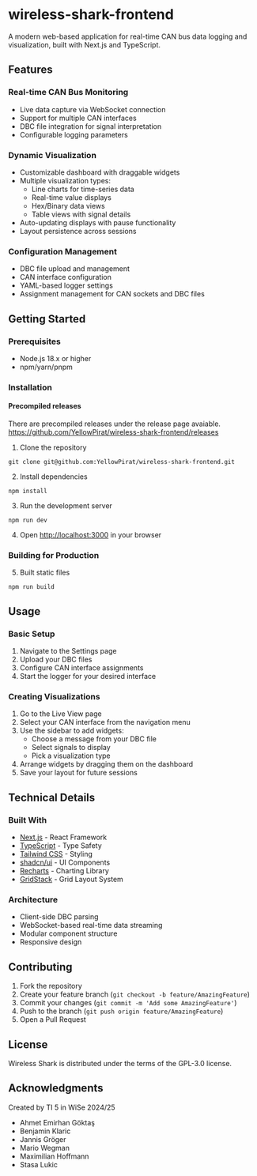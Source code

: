 # wireless-shark-frontend

A modern web-based application for real-time CAN bus data logging and visualization, built with Next.js and TypeScript.

## Features

### Real-time CAN Bus Monitoring
- Live data capture via WebSocket connection
- Support for multiple CAN interfaces
- DBC file integration for signal interpretation
- Configurable logging parameters

### Dynamic Visualization
- Customizable dashboard with draggable widgets
- Multiple visualization types:
  - Line charts for time-series data
  - Real-time value displays
  - Hex/Binary data views
  - Table views with signal details
- Auto-updating displays with pause functionality
- Layout persistence across sessions

### Configuration Management
- DBC file upload and management
- CAN interface configuration
- YAML-based logger settings
- Assignment management for CAN sockets and DBC files

## Getting Started

### Prerequisites
- Node.js 18.x or higher
- npm/yarn/pnpm

### Installation

#### Precompiled releases
There are precompiled releases under the release page avaiable. https://github.com/YellowPirat/wireless-shark-frontend/releases

1. Clone the repository
```
git clone git@github.com:YellowPirat/wireless-shark-frontend.git
```

2. Install dependencies
```
npm install
```

3. Run the development server
```
npm run dev
```

4. Open [http://localhost:3000](http://localhost:3000) in your browser

### Building for Production
5. Built static files
```
npm run build
```

## Usage

### Basic Setup

1. Navigate to the Settings page
2. Upload your DBC files
3. Configure CAN interface assignments
4. Start the logger for your desired interface

### Creating Visualizations

1. Go to the Live View page
2. Select your CAN interface from the navigation menu
3. Use the sidebar to add widgets:
   - Choose a message from your DBC file
   - Select signals to display
   - Pick a visualization type
4. Arrange widgets by dragging them on the dashboard
5. Save your layout for future sessions

## Technical Details

### Built With
- [Next.js](https://nextjs.org/) - React Framework
- [TypeScript](https://www.typescriptlang.org/) - Type Safety
- [Tailwind CSS](https://tailwindcss.com/) - Styling
- [shadcn/ui](https://ui.shadcn.com/) - UI Components
- [Recharts](https://recharts.org/) - Charting Library
- [GridStack](https://gridstackjs.com/) - Grid Layout System

### Architecture
- Client-side DBC parsing
- WebSocket-based real-time data streaming
- Modular component structure
- Responsive design

## Contributing

1. Fork the repository
2. Create your feature branch (`git checkout -b feature/AmazingFeature`)
3. Commit your changes (`git commit -m 'Add some AmazingFeature'`)
4. Push to the branch (`git push origin feature/AmazingFeature`)
5. Open a Pull Request

## License
Wireless Shark is distributed under the terms of the GPL-3.0 license.

## Acknowledgments
Created by TI 5 in WiSe 2024/25

- Ahmet Emirhan Göktaş
- Benjamin Klaric
- Jannis Gröger
- Mario Wegman
- Maximilian Hoffmann
- Stasa Lukic

